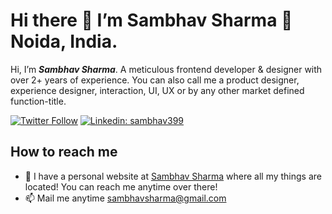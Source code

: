 # Hi there 👋 I’m Sambhav Sharma 📍 Noida, India.

Hi, I’m ***Sambhav Sharma***. A meticulous frontend developer & designer with over 2+ years of experience. You can also call me a product designer, experience designer, interaction, UI, UX or by any other market defined function-title.

[![Twitter Follow](https://img.shields.io/twitter/follow/sambhav399?label=Follow)](https://twitter.com/sambhav399)
[![Linkedin: sambhav399](https://img.shields.io/badge/-Sambhav%20Sharma-blue?style=flat-square&logo=Linkedin&logoColor=white&link=https://www.linkedin.com/in/sambhav399/)](https://www.linkedin.com/in/sambhav399)

## How to reach me
* 🔗 I have a personal website at [Sambhav Sharma](http://sambhavsharma.netlify.app/) where all my things are located! You can reach me anytime over there!
* 📫 Mail me anytime [sambhavsharma@gmail.com](mailto:sambhavsharma@gmail.com?subject=[From%20Github]%20Readme)
